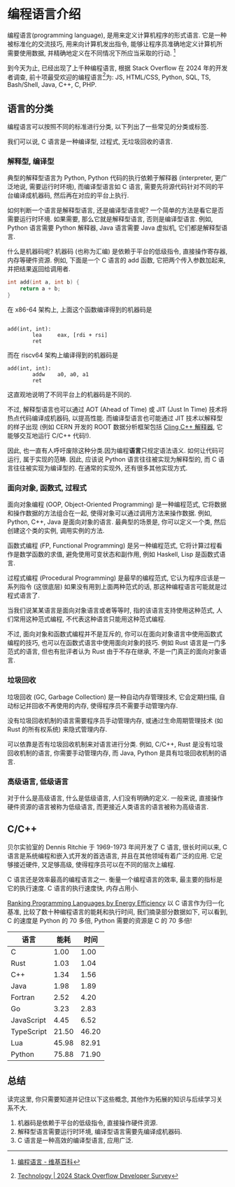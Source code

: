 # 编程语言介绍

编程语言(programming language), 是用来定义计算机程序的形式语言. 它是一种被标准化的交流技巧, 用来向计算机发出指令, 能够让程序员准确地定义计算机所需要使用数据, 并精确地定义在不同情况下所应当采取的行动. [^1]

到今天为止, 已经出现了上千种编程语言, 根据 Stack Overflow 在 2024 年的开发者调查, 前十项最受欢迎的编程语言[^2]为:
JS, HTML/CSS, Python, SQL, TS, Bash/Shell, Java, C++, C, PHP.

## 语言的分类

编程语言可以按照不同的标准进行分类, 以下列出了一些常见的分类或标签.

我们可以说, C 语言是一种编译型, 过程式, 无垃圾回收的语言.

### 解释型, 编译型

典型的解释型语言为 Python, Python 代码的执行依赖于解释器 (interpreter, 更广泛地说, 需要运行时环境), 而编译型语言如 C 语言, 需要先将源代码针对不同的平台编译成机器码, 然后再在对应的平台上执行.

如何判断一个语言是解释型语言, 还是编译型语言呢? 一个简单的方法是看它是否需要运行时环境. 如果需要, 那么它就是解释型语言, 否则是编译型语言. 例如, Python 语言需要 Python 解释器, Java 语言需要 Java 虚拟机, 它们都是解释型语言.

什么是机器码呢? 机器码 (也称为汇编) 是依赖于平台的低级指令, 直接操作寄存器, 内存等硬件资源. 例如, 下面是一个 C 语言的 add 函数, 它把两个传入参数加起来, 并把结果返回给调用者.

```c
int add(int a, int b) {
    return a + b;
}
```
在 x86-64 架构上, 上面这个函数编译得到的机器码是

```assembly

add(int, int):
        lea     eax, [rdi + rsi]
        ret
```

而在 riscv64 架构上编译得到的机器码是

```assembly
add(int, int):
        addw    a0, a0, a1
        ret
```

这直观地说明了不同平台上的机器码是不同的.

不过, 解释型语言也可以通过 AOT (Ahead of Time) 或 JIT (Just In Time) 技术将热点代码编译成机器码, 以提高性能. 而编译型语言也可能通过 JIT 技术以解释型的样子出现 (例如 CERN 开发的 ROOT 数据分析框架包括 [Cling C++ 解释器](https://root.cern/cling/), 它能够交互地运行 C/C++ 代码!).

因此, 也一直有人呼吁废除这种分类.因为编程**语言**只规定语法语义. 如何让代码可运行, 属于实现的范畴. 因此, 应该说 Python 语言往往被实现为解释型的, 而 C 语言往往被实现为编译型的. 在通常的实现外, 还有很多其他实现方式.

### 面向对象, 函数式, 过程式

面向对象编程 (OOP, Object-Oriented Programming) 是一种编程范式, 它将数据和操作数据的方法组合在一起, 使得对象可以通过调用方法来操作数据. 例如, Python, C++, Java 是面向对象的语言. 最典型的场景是, 你可以定义一个类, 然后创建这个类的实例, 调用实例的方法.

函数式编程 (FP, Functional Programming) 是另一种编程范式, 它将计算过程看作是数学函数的求值, 避免使用可变状态和副作用, 例如 Haskell, Lisp 是函数式语言.

过程式编程 (Procedural Programming) 是最早的编程范式, 它认为程序应该是一系列指令 (这很底层) 如果没有用到上面两种范式的话, 那这种编程语言可能就是过程式语言了.

当我们说某某语言是面向对象语言或者等等时, 指的该语言支持使用这种范式, 人们常用这种范式编程, 不代表这种语言只能用这种范式编程.

不过, 面向对象和函数式编程并不是互斥的, 你可以在面向对象语言中使用函数式编程的技巧, 也可以在函数式语言中使用面向对象的技巧. 例如 Rust 语言是一门多范式的语言, 但也有批评者认为 Rust 由于不存在继承, 不是一门真正的面向对象语言.

### 垃圾回收

垃圾回收 (GC, Garbage Collection) 是一种自动内存管理技术, 它会定期扫描, 自动标记并回收不再使用的内存, 使得程序员不需要手动管理内存.

没有垃圾回收机制的语言需要程序员手动管理内存, 或通过生命周期管理技术 (如 Rust 的所有权系统) 来隐式管理内存.

可以依靠是否有垃圾回收机制来对语言进行分类. 例如, C/C++, Rust 是没有垃圾回收机制的语言, 你需要手动管理内存, 而 Java, Python 是具有垃圾回收机制的语言.

### 高级语言, 低级语言

对于什么是高级语言, 什么是低级语言, 人们没有明确的定义. 一般来说, 直接操作硬件资源的语言被称为低级语言, 而更接近人类语言的语言被称为高级语言.

## C/C++

贝尔实验室的 Dennis Ritchie 于 1969-1973 年间开发了 C 语言, 很长时间以来, C 语言是系统编程和嵌入式开发的首选语言, 并且在其他领域有着广泛的应用. 它足够接近硬件, 又足够高级, 使得程序员可以在不同的层次上编程.

C 语言还是效率最高的编程语言之一. 衡量一个编程语言的效率, 最主要的指标是它的执行速度. C 语言的执行速度快, 内存占用小.

[Ranking Programming Languages by Energy Efficiency](https://haslab.github.io/SAFER/scp21.pdf) 以 C 语言作为归一化基准, 比较了数十种编程语言的能耗和执行时间, 我们摘录部分数据如下, 可以看到, C 的速度是 Python 的 70 多倍, Python 需要的资源是 C 的 70 多倍!

| 语言       | 能耗  | 时间  |
| ---------- | ----- | ----- |
| C          | 1.00  | 1.00  |
| Rust       | 1.03  | 1.04  |
| C++        | 1.34  | 1.56  |
| Java       | 1.98  | 1.89  |
| Fortran    | 2.52  | 4.20  |
| Go         | 3.23  | 2.83  |
| JavaScript | 4.45  | 6.52  |
| TypeScript | 21.50 | 46.20 |
| Lua        | 45.98 | 82.91 |
| Python     | 75.88 | 71.90 |

## 总结

读完这里, 你只需要知道并记住以下这些概念, 其他作为拓展的知识与后续学习关系不大.

1. 机器码是依赖于平台的低级指令, 直接操作硬件资源.
1. 解释型语言需要运行时环境, 编译型语言需要先编译成机器码.
1. C 语言是一种高效的编译型语言, 应用广泛.

[^1]: [编程语言 - 维基百科](https://zh.wikipedia.org/zh-cn/%E7%BC%96%E7%A8%8B%E8%AF%AD%E8%A8%80)
[^2]: [Technology | 2024 Stack Overflow Developer Survey](https://survey.stackoverflow.co/2024/technology#1-programming-scripting-and-markup-languages)
